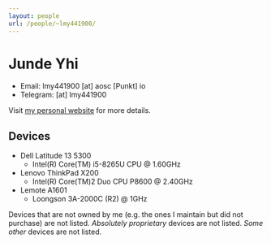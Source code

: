 ```yaml
---
layout: people
url: /people/~lmy441900/
---
```


# Junde Yhi

- Email: lmy441900 [at] aosc [Punkt] io
- Telegram: [at] lmy441900

Visit [my personal website][web] for more details.

[web]: https://www.yhi.moe

## Devices

- Dell Latitude 13 5300
  - Intel(R) Core(TM) i5-8265U CPU @ 1.60GHz
- Lenovo ThinkPad X200
  - Intel(R) Core(TM)2 Duo CPU P8600 @ 2.40GHz
- Lemote A1601
  - Loongson 3A-2000C (R2) @ 1GHz

Devices that are not owned by me (e.g. the ones I maintain but did not purchase) are not listed. _Absolutely proprietary_ devices are not listed. _Some other_ devices are not listed.
